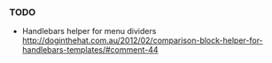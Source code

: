 ### TODO

* Handlebars helper for menu dividers http://doginthehat.com.au/2012/02/comparison-block-helper-for-handlebars-templates/#comment-44